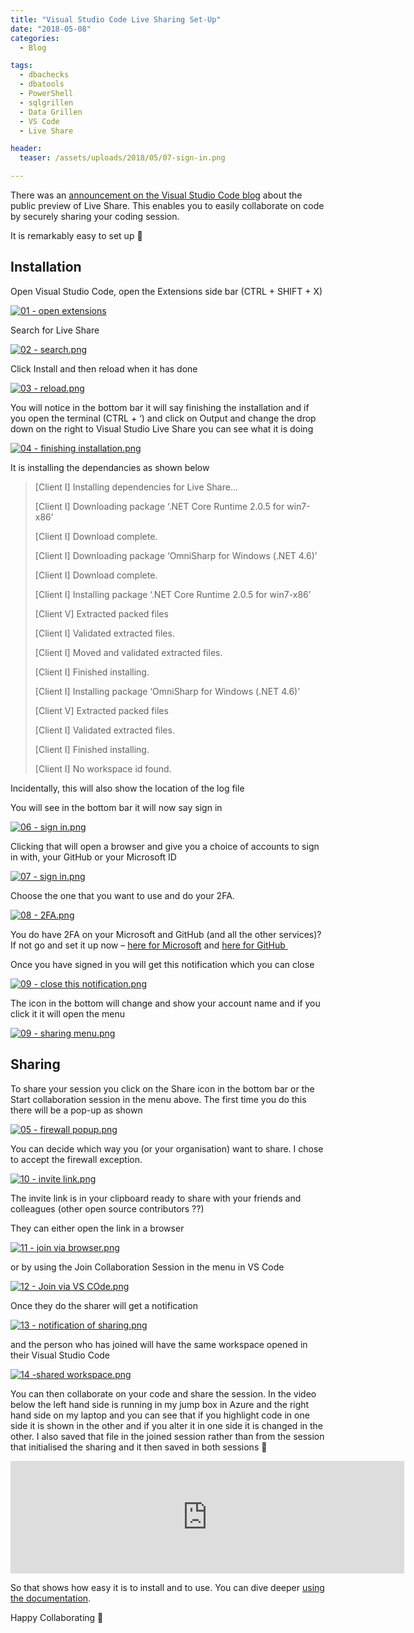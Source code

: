 ```yaml
---
title: "Visual Studio Code Live Sharing Set-Up"
date: "2018-05-08" 
categories:
  - Blog

tags:
  - dbachecks
  - dbatools
  - PowerShell
  - sqlgrillen
  - Data Grillen
  - VS Code
  - Live Share

header:
  teaser: /assets/uploads/2018/05/07-sign-in.png

---
```

There was an [announcement on the Visual Studio Code blog](https://code.visualstudio.com/blogs/2018/05/07/live-share-public-preview) about the public preview of Live Share. This enables you to easily collaborate on code by securely sharing your coding session.

It is remarkably easy to set up 🙂

Installation
------------

Open Visual Studio Code, open the Extensions side bar (CTRL + SHIFT + X)

[![01 - open extensions](/assets/uploads/2018/05/01-open-extensions.png)](/assets/uploads/2018/05/01-open-extensions.png)

Search for Live Share

[![02 - search.png](/assets/uploads/2018/05/02-search.png)](/assets/uploads/2018/05/02-search.png)

Click Install and then reload when it has done

[![03 - reload.png](/assets/uploads/2018/05/03-reload.png)](/assets/uploads/2018/05/03-reload.png)

You will notice in the bottom bar it will say finishing the installation and if you open the terminal (CTRL + ‘) and click on Output and change the drop down on the right to Visual Studio Live Share you can see what it is doing

[![04 - finishing installation.png](/assets/uploads/2018/05/04-finishing-installation.png)](/assets/uploads/2018/05/04-finishing-installation.png)

It is installing the dependancies as shown below

> [Client I] Installing dependencies for Live Share…
> 
> [Client I] Downloading package ‘.NET Core Runtime 2.0.5 for win7-x86’
> 
> [Client I] Download complete.
> 
> [Client I] Downloading package ‘OmniSharp for Windows (.NET 4.6)’
> 
> [Client I] Download complete.
> 
> [Client I] Installing package ‘.NET Core Runtime 2.0.5 for win7-x86’
> 
> [Client V] Extracted packed files
> 
> [Client I] Validated extracted files.
> 
> [Client I] Moved and validated extracted files.
> 
> [Client I] Finished installing.
> 
> [Client I] Installing package ‘OmniSharp for Windows (.NET 4.6)’
> 
> [Client V] Extracted packed files
> 
> [Client I] Validated extracted files.
> 
> [Client I] Finished installing.
> 
> [Client I] No workspace id found.

Incidentally, this will also show the location of the log file

You will see in the bottom bar it will now say sign in

[![06 - sign in.png](/assets/uploads/2018/05/06-sign-in.png)](/assets/uploads/2018/05/06-sign-in.png)

Clicking that will open a browser and give you a choice of accounts to sign in with, your GitHub or your Microsoft ID

[![07 - sign in.png](/assets/uploads/2018/05/07-sign-in.png)](/assets/uploads/2018/05/07-sign-in.png)

Choose the one that you want to use and do your 2FA.

[![08 - 2FA.png](/assets/uploads/2018/05/08-2FA.png)](/assets/uploads/2018/05/08-2FA.png)

You do have 2FA on your Microsoft and GitHub (and all the other services)? If not go and set it up now – [here for Microsoft](https://account.live.com/proofs/manage/additional?mkt=en-US&refd=account.microsoft.com&refp=security) and [here for GitHub ](https://github.com/settings/security)

Once you have signed in you will get this notification which you can close

[![09 - close this notification.png](/assets/uploads/2018/05/09-close-this-notification.png)](/assets/uploads/2018/05/09-close-this-notification.png)

The icon in the bottom will change and show your account name and if you click it it will open the menu

[![09 - sharing menu.png](/assets/uploads/2018/05/09-sharing-menu.png)](/assets/uploads/2018/05/09-sharing-menu.png)

Sharing
-------

To share your session you click on the Share icon in the bottom bar or the Start collaboration session in the menu above. The first time you do this there will be a pop-up as shown

[![05 - firewall popup.png](/assets/uploads/2018/05/05-firewall-popup.png)](/assets/uploads/2018/05/05-firewall-popup.png)

You can decide which way you (or your organisation) want to share. I chose to accept the firewall exception.

[![10 - invite link.png](/assets/uploads/2018/05/10-invite-link.png)](/assets/uploads/2018/05/10-invite-link.png)

The invite link is in your clipboard ready to share with your friends and colleagues (other open source contributors ??)

They can either open the link in a browser

[![11 - join via browser.png](/assets/uploads/2018/05/11-join-via-browser.png)](/assets/uploads/2018/05/11-join-via-browser.png)

or by using the Join Collaboration Session in the menu in VS Code

[![12 - Join via VS COde.png](/assets/uploads/2018/05/12-Join-via-VS-COde.png)](/assets/uploads/2018/05/12-Join-via-VS-COde.png)

Once they do the sharer will get a notification

[![13 - notification of sharing.png](/assets/uploads/2018/05/13-notification-of-sharing.png)](/assets/uploads/2018/05/13-notification-of-sharing.png)

and the person who has joined will have the same workspace opened in their Visual Studio Code

[![14 -shared workspace.png](/assets/uploads/2018/05/14-shared-workspace.png)](/assets/uploads/2018/05/14-shared-workspace.png)

You can then collaborate on your code and share the session. In the video below the left hand side is running in my jump box in Azure and the right hand side on my laptop and you can see that if you highlight code in one side it is shown in the other and if you alter it in one side it is changed in the other. I also saved that file in the joined session rather than from the session that initialised the sharing and it then saved in both sessions 🙂
<DIV id=v-Mhp7Gr09-1 class=video-player><IFRAME height=180 src="https://videopress.com/embed/Mhp7Gr09?hd=1&amp;loop=0&amp;autoPlay=0&amp;permalink=1" frameBorder=0 width=630 allowfullscreen></IFRAME>
<SCRIPT src="https://s0.wp.com/wp-content/plugins/video/assets/js/next/videopress-iframe.js"></SCRIPT>
</DIV>

So that shows how easy it is to install and to use. You can dive deeper [using the documentation](https://docs.microsoft.com/en-us/visualstudio/liveshare/).

Happy Collaborating 🙂


















